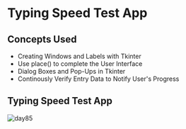 # Typing Speed Test App
## Concepts Used
- Creating Windows and Labels with Tkinter
- Use place() to complete the User Interface
- Dialog Boxes and Pop-Ups in Tkinter
- Continously Verify Entry Data to Notify User's Progress
## Typing Speed Test App
![day85](https://user-images.githubusercontent.com/98851253/169869354-ea88ce12-20d2-445b-9c26-71d933cba8d3.gif)
